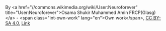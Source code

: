 By &lt;a href=&quot;//commons.wikimedia.org/wiki/User:Neuroforever&quot; title=&quot;User:Neuroforever&quot;&gt;Osama Shukir Muhammed Amin FRCP(Glasg)&lt;/a&gt; - &lt;span class=&quot;int-own-work&quot; lang=&quot;en&quot;&gt;Own work&lt;/span&gt;, <a href="https://creativecommons.org/licenses/by-sa/4.0" title="Creative Commons Attribution-Share Alike 4.0">CC BY-SA 4.0</a>, <a href="https://commons.wikimedia.org/w/index.php?curid=67688694">Link</a>